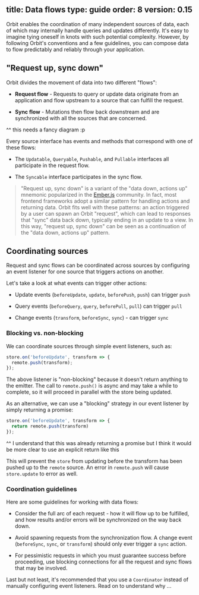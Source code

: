 title: Data flows
type: guide
order: 8
version: 0.15
---

Orbit enables the coordination of many independent sources of data, each of
which may internally handle queries and updates differently. It's easy to
imagine tying oneself in knots with such potential complexity. However, by
following Orbit's conventions and a few guidelines, you can compose data to
flow predictably and reliably through your application.

## "Request up, sync down"

Orbit divides the movement of data into two different "flows":

* **Request flow** - Requests to query or update data originate from an
  application and flow upstream to a source that can fulfill the request.

* **Sync flow** - Mutations then flow back downstream and are synchronized
  with all the sources that are concerned.

^^ this needs a fancy diagram :p

Every source interface has events and methods that correspond with one of these
flows:

  * The `Updatable`, `Queryable`, `Pushable`, and `Pullable` interfaces all
    participate in the request flow.

  * The `Syncable` interface participates in the sync flow.

> "Request up, sync down" is a variant of the "data down, actions up" mnemonic
popularized in the [Ember.js](https://emberjs.com/) community. In fact, most
frontend frameworks adopt a similar pattern for handling actions and returning
data. Orbit fits well with these patterns: an action triggered by a user can
spawn an Orbit "request", which can lead to responses that "sync" data back
down, typically ending in an update to a view. In this way, "request up, sync
down" can be seen as a continuation of the "data down, actions up" pattern.

## Coordinating sources

Request and sync flows can be coordinated across sources by configuring an event
listener for one source that triggers actions on another.

Let's take a look at what events can trigger other actions:

* Update events (`beforeUpdate`, `update`, `beforePush`, `push`) can trigger
  `push`

* Query events (`beforeQuery`, `query`, `beforePull`, `pull`) can trigger `pull`

* Change events (`transform`, `beforeSync`, `sync`) - can trigger `sync`

### Blocking vs. non-blocking

We can coordinate sources through simple event listeners, such as:

```javascript
store.on('beforeUpdate', transform => {
  remote.push(transform);
});
```

The above listener is "non-blocking" because it doesn't return anything to
the emitter. The call to `remote.push()` is async and may take a while to
complete, so it will proceed in parallel with the store being updated.

As an alternative, we can use a "blocking" strategy in our event listener by
simply returning a promise:

```javascript
store.on('beforeUpdate', transform => {
  return remote.push(transform)
});
```

^^ I understand that this was already returning a promise but I think it would
be more clear to use an explicit return like this

This will prevent the `store` from updating before the transform has been pushed
up to the `remote` source. An error in `remote.push` will cause `store.update`
to error as well.

### Coordination guidelines

Here are some guidelines for working with data flows:

* Consider the full arc of each request - how it will flow up to be fulfilled,
  and how results and/or errors will be synchronized on the way back down.

* Avoid spawning requests from the synchronization flow. A change event
  (`beforeSync`, `sync`, or `transform`) should only ever trigger a `sync`
  action.

* For pessimistic requests in which you must guarantee success before
  proceeding, use blocking connections for all the request and
  sync flows that may be involved.

Last but not least, it's recommended that you use a `Coordinator` instead of
manually configuring event listeners. Read on to understand why ...

